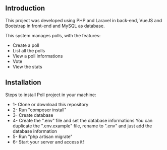 ## Introduction
This project was developed using PHP and Laravel in back-end, VueJS and Bootstrap in front-end and MySQL as database.

This system manages polls, with the features:
- Create a poll
- List all the polls
- View a poll informations
- Vote
- View the stats

## Installation
Steps to install Poll project in your machine:
- 1- Clone or download this repository
- 2- Run "composer install"
- 3- Create database
- 4- Create the ".env" file and set the database informations
    You can duplicate the ".env.example" file, rename to ".env" and just add the database information
- 5- Run "php artisan migrate"
- 6- Start your server and access it!
